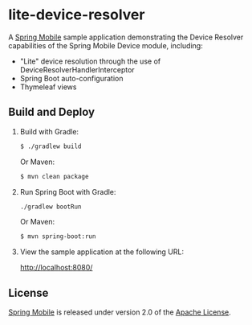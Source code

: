 # lite-device-resolver

A [Spring Mobile] sample application demonstrating the Device Resolver capabilities of the Spring Mobile Device module, including:

* "Lite" device resolution through the use of DeviceResolverHandlerInterceptor 
* Spring Boot auto-configuration
* Thymeleaf views


## Build and Deploy

1. Build with Gradle:

    ```sh
    $ ./gradlew build
    ```
    Or Maven:

    ```sh
    $ mvn clean package
    ```

2. Run Spring Boot with Gradle:

    ```sh
    ./gradlew bootRun
    ```

    Or Maven:

    ```sh
    $ mvn spring-boot:run
    ```

3. View the sample application at the following URL:

    [http://localhost:8080/](http://localhost:8080/)


## License

[Spring Mobile] is released under version 2.0 of the [Apache License].


[Spring Mobile]: https://projects.spring.io/spring-mobile
[Spring Boot]: https://projects.spring.io/spring-boot
[Apache License]: http://www.apache.org/licenses/LICENSE-2.0

